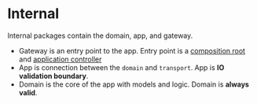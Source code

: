# Internal

Internal packages contain the domain, app, and gateway.

- Gateway is an entry point to the app. Entry point is a [composition root](https://blog.ploeh.dk/2011/07/28/CompositionRoot/) and [application controller](https://martinfowler.com/eaaCatalog/applicationController.html)
- App is connection between the `domain` and `transport`. App is **IO validation boundary**.
- Domain is the core of the app with models and logic. Domain is **always valid**.
